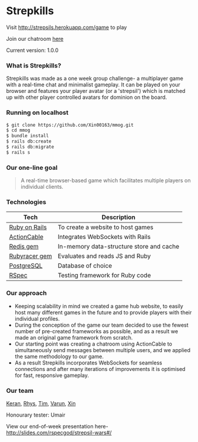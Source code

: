 # Strepkills
Visit http://strepsils.herokuapp.com/game to play

Join our chatroom [here](http://strepsils.herokuapp.com/)

Current version: 1.0.0

### What is Strepkills?
Strepkills was made as a one week group challenge- a multiplayer game with a real-time chat and minimalist gameplay. It can be played on your browser and features your player avatar (or a 'strepsil') which is matched up with other player controlled avatars for dominion on the board.

### Running on localhost

```sh
$ git clone https://github.com/Xin00163/mmog.git
$ cd mmog
$ bundle install
$ rails db:create
$ rails db:migrate
$ rails s
```

### Our one-line goal
> A real-time browser-based game which facilitates multiple players on individual clients.

### Technologies
| Tech | Description |
| ------ | ------ |
| [Ruby on Rails](http://rubyonrails.org/) | To create a website to host games |
| [ActionCable](http://guides.rubyonrails.org/action_cable_overview.html) | Integrates WebSockets with Rails |
| [Redis gem](https://redis.io/) | In-memory data-structure store and cache |
| [Rubyracer gem](https://github.com/cowboyd/therubyracer) | Evaluates and reads JS and Ruby |
| [PostgreSQL](https://www.postgresql.org/) | Database of choice |
| [RSpec](http://rspec.info/) | Testing framework for Ruby code |

### Our approach

* Keeping scalability in mind we created a game hub website, to easily host many different games in the future and to provide players with their individual profiles.
* During the conception of the game our team decided to use the fewest number of pre-created frameworks as possible, and as a result we made an original game framework from scratch.
* Our starting point was creating a chatroom using ActionCable to simultaneously send messages between multiple users, and we applied the same methodology to our game.
* As a result Strepkills incorporates WebSockets for seamless connections and after many iterations of improvements it is optimised for fast, responsive gameplay.  

### Our team
[Keran](https://github.com/ker-an), [Rhys](https://github.com/rskyte), [Tim](https://github.com/Le5tes), [Varun](https://github.com/VarunCodes), [Xin](https://github.com/Xin00163)

Honourary tester: Umair

View our end-of-week presentation here- http://slides.com/rspecgod/strepsil-wars#/
